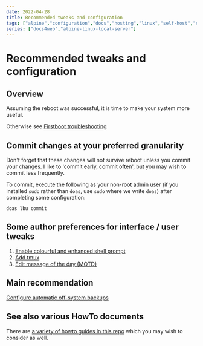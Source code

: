 ```yaml
---
date: 2022-04-28
title: Recommended tweaks and configuration
tags: ["alpine","configuration","docs","hosting","linux","self-host","sysadmin-devops"]
series: ["docs4web","alpine-linux-local-server"]
---
```


# Recommended tweaks and configuration

## Overview

Assuming the reboot was successful, it is time to make your system more useful.

Otherwise see [Firstboot troubleshooting](../server-install-config/firstboot-troubleshooting.md)

Commit changes at your preferred granularity
--------------------------------------------

Don't forget that these changes will not survive reboot unless you commit your changes. I like to 'commit early, commit often', but you may wish to commit less frequently. 

To commit, execute the following as your non-root admin user (if you installed `sudo` rather than `doas`, use `sudo` where we write `doas`) after completing some configuration:

    doas lbu commit

Some author preferences for interface / user tweaks
----------------------------

1. [Enable colourful and enhanced shell prompt](enable-colourful-shell-prompt.md)
2. [Add tmux](add-tmux.md)
3. [Edit message of the day (MOTD)](edit-motd.md)

## Main recommendation

[Configure automatic off-system backups](configure-off-system-backups.md)

## See also various HowTo documents

There are [a variety of howto guides in this repo](../howtos/_index.md) which you may wish to consider as well.
